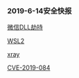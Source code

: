 ### 2019-6-14安全快报 ###

[微信DLL劫持](https://mp.weixin.qq.com/s/6h2eYnbVnjmeGACUjgx1nw)


[WSL2](https://devblogs.microsoft.com/commandline/wsl-2-is-now-available-in-windows-insiders/)


[xray](https://github.com/chaitin/xray)

[CVE-2019-084](https://0x00-0x00.github.io/research/2019/05/30/Coding-a-reliable-CVE-2019-0841-Bypass.html)